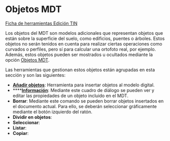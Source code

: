 # Objetos MDT

[Ficha de herramientas Edición TIN](/mdtopx/fichas-de-herramientas/ficha-de-herramientas-edicion-tin/)

Los objetos del MDT son modelos adicionales que representan objetos que están sobre la superficie del suelo, como edificios, puentes o árboles. Estos objetos no serán tenidos en cuenta para realizar ciertas operaciones como curvados o perfiles, pero sí para calcular una ortofoto real, por ejemplo. Además, estos objetos pueden ser mostrados u ocultados mediante la opción [Objetos MDT](/mdtopx/fichas-de-herramientas/ficha-de-herramientas-edicion-tin/objetos-mdt.md).

Las herramientas que gestionan estos objetos están agrupadas en esta sección y son las siguientes:

* [**Añadir objetos**](../../herramientas-de-edicion-de-la-triangulacion/poner-cubiertas.md): Herramienta para insertar objetos al modelo digital.
* \*\*\*\*[**Información**](../../herramientas-de-edicion-de-la-triangulacion/informacion-de-objeto.md): Mediante este cuadro de diálogo se pueden ver y editar las propiedades de un objeto incluido en el MDT.
* **Borrar**: Mediante este comando se pueden borrar objetos insertados en el documento actual. Para ello, se deberán seleccionar gráficamente mediante el botón izquierdo del ratón.
* **Dividir en objetos**:
* **Seleccionar**:
* **Listar**:
* **Copiar**:

